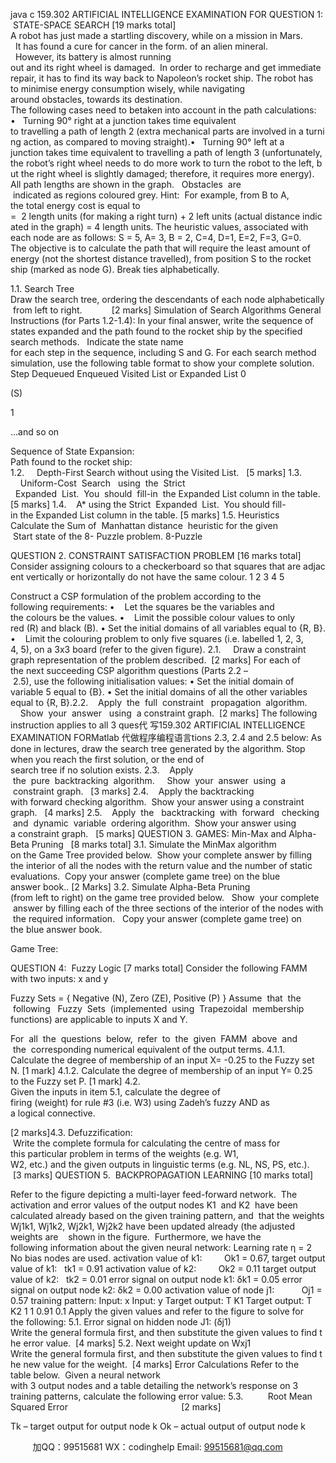 java c
159.302 ARTIFICIAL INTELLIGENCE 
EXAMINATION FOR
QUESTION 1:  STATE-SPACE SEARCH [19 marks total] A robot has just made a startling discovery, while on a mission in Mars.   It has found a cure for cancer in the form. of an alien mineral.   However, its battery is almost running out and its right wheel is damaged.  In order to recharge and get immediate repair, it has to find its way back to Napoleon’s rocket ship.
The robot has to minimise energy consumption wisely, while navigating around obstacles, towards its destination.
The following cases need to betaken into account in the path calculations:
•   Turning 90° right at a junction takes time equivalent to travelling a path of length 2 (extra mechanical parts are involved in a turning action, as compared to moving straight).•   Turning 90° left at a junction takes time equivalent to travelling a path of length 3 (unfortunately, the robot’s right wheel needs to do more work to turn the robot to the left, but the right wheel is slightly damaged; therefore, it requires more energy).
All path lengths are shown in the graph.   Obstacles  are  indicated as regions coloured grey.
Hint:  For example, from B to A, the total energy cost is equal to
=  2 length units (for making a right turn) + 2 left units (actual distance indicated in the graph)
= 4 length units.
The heuristic values, associated with each node are as follows: S = 5, A= 3, B = 2, C=4, D=1, E=2, F=3, G=0.
The objective is to calculate the path that will require the least amount of energy (not the shortest distance travelled), from position S to the rocket ship (marked as node G).
Break ties alphabetically.

1.1. Search Tree 
Draw the search tree, ordering the descendants of each node alphabetically from left to right.            [2 marks]
Simulation of Search Algorithms 
General Instructions (for Parts 1.2-1.4): In your final answer, write the sequence of states expanded and the path found to the rocket ship by the specified search methods.   Indicate the state name for each step in the sequence, including S and G.
For each search method simulation, use the following table format to show your complete solution.
Step 
Dequeued 
Enqueued 
Visited List or Expanded List 
0 

(S) 

1 



…and so on 



Sequence of State Expansion:   
Path found to the rocket ship:    
1.2.     Depth-First Search without using the Visited List.   [5 marks]
1.3.     Uniform-Cost  Search   using  the  Strict   Expanded  List.  You  should  fill-in  the Expanded List column in the table. [5 marks]
1.4.    A* using the Strict  Expanded  List.  You should fill-in the Expanded List column in the table. [5 marks]
1.5. Heuristics 
Calculate the Sum of  Manhattan distance  heuristic for the given  Start state of the 8- Puzzle problem.
8-Puzzle

QUESTION 2. CONSTRAINT SATISFACTION PROBLEM [16 marks total] 
Consider assigning colours to a checkerboard so that squares that are adjacent vertically or horizontally do not have the same colour.
1 
2 
3 
4 
5 




Construct a CSP formulation of the problem according to the following requirements:
•    Let the squares be the variables and the colours be the values.
•    Limit the possible colour values to only red (R) and black (B).
• Set the initial domains of all variables equal to {R, B}.
•    Limit the colouring problem to only five squares (i.e. labelled 1, 2, 3, 4, 5), on a 3x3 board (refer to the given figure).
2.1.     Draw a constraint graph representation of the problem described.  [2 marks]
For each of the next succeeding CSP algorithm questions (Parts 2.2 – 2.5), use the following initialisation values:
• Set the initial domain of variable 5 equal to {B}.
• Set the initial domains of all the other variables equal to {R, B}.2.2.    Apply  the  full  constraint   propagation  algorithm.     Show  your  answer   using  a constraint graph.  [2 marks]
The following instruction applies to all 3 ques代 写159.302 ARTIFICIAL INTELLIGENCE EXAMINATION FORMatlab
代做程序编程语言tions 2.3, 2.4 and 2.5 below: 
As done in lectures, draw the search tree generated by the algorithm.
Stop when you reach the first solution, or the end of search tree if no solution exists.
2.3.    Apply  the  pure  backtracking  algorithm.     Show  your  answer  using  a  constraint graph.   [3 marks]
2.4.    Apply the backtracking with forward checking algorithm.  Show your answer using a constraint graph.   [4 marks]
2.5.    Apply  the   backtracking  with  forward   checking  and  dynamic  variable  ordering algorithm.  Show your answer using a constraint graph.   [5 marks]
QUESTION 3. GAMES: Min-Max and Alpha-Beta Pruning   [8 marks total] 
3.1. Simulate the MinMax algorithm on the Game Tree provided below.  Show your complete answer by filling the interior of all the nodes with the return value and the number of static evaluations.  Copy your answer (complete game tree) on the blue answer book.. 
[2 Marks]
3.2. Simulate Alpha-Beta Pruning (from left to right) on the game tree provided below.   Show  your complete  answer by filling each of the three sections of the interior of the nodes with the required information.   Copy your answer (complete game tree) on the blue answer book.

Game Tree:

QUESTION 4:  Fuzzy Logic [7 marks total] 
Consider the following FAMM with two inputs: x and y 

Fuzzy Sets = { Negative (N), Zero (ZE), Positive (P) } 
Assume  that  the  following   Fuzzy  Sets  (implemented  using  Trapezoidal  membership functions) are applicable to inputs X and Y.

For  all  the  questions  below,  refer  to  the  given  FAMM  above  and  the  corresponding numerical equivalent of the output terms.
4.1.1. Calculate the degree of membership of an input X= -0.25 to the Fuzzy set N. [1 mark]
4.1.2. Calculate the degree of membership of an input Y= 0.25 to the Fuzzy set P. [1 mark]
4.2. Given the inputs in item 5.1, calculate the degree of firing (weight) for rule #3 (i.e. W3) using Zadeh’s fuzzy AND as a logical connective.

[2 marks]4.3. Defuzzification:  Write the complete formula for calculating the centre of mass for this particular problem in terms of the weights (e.g. W1, W2, etc.) and the given outputs in linguistic terms (e.g. NL, NS, PS, etc.).   [3 marks]
QUESTION 5.  BACKPROPAGATION LEARNING [10 marks total] 

Refer to the figure depicting a multi-layer feed-forward network.  The activation and error values of the output nodes K1  and K2  have been calculated already based on the given training pattern, and  that the weights Wj1k1, Wj1k2, Wj2k1, Wj2k2 have been updated already (the adjusted weights are    shown in the figure.  Furthermore, we have the following information about the given neural network:
Learning rate η = 2
No bias nodes are used.
activation value of k1:         Ok1 = 0.67,
target output value of k1:   tk1 = 0.91
activation value of k2:         Ok2 = 0.11
target output value of k2:   tk2 = 0.01
error signal on output node k1: δk1 = 0.05
error signal on output node k2: δk2 = 0.00
activation value of node j1:           Oj1 = 0.57
training pattern:
Input: x 
Input: y 
Target output: T K1 
Target output: T K2 
1 
1 
0.91 
0.1 
Apply the given values and refer to the figure to solve for the following:
5.1. Error signal on hidden node J1: (δj1)
Write the general formula first, and then substitute the given values to find the error value.  [4 marks]
5.2. Next weight update on Wxj1 
Write the general formula first, and then substitute the given values to find the new value for the weight.  [4 marks]
Error Calculations 
Refer to the table below.  Given a neural network with 3 output nodes and a table detailing the network’s response on 3 training patterns, calculate the following error value:
5.3.          Root Mean Squared Error                                              [2 marks]

Tk – target output for output node k
Ok – actual output of output node k





         
加QQ：99515681  WX：codinghelp  Email: 99515681@qq.com
